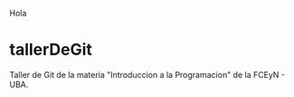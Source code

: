 Hola 
# tallerDeGit

Taller de Git de la materia "Introduccion a la Programacion" de la FCEyN - UBA.
